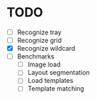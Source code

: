 # TODO

* [ ] Recognize tray
* [ ] Recognize grid
* [x] Recognize wildcard
* [ ] Benchmarks
    * [ ] Image load
    * [ ] Layout segmentation
    * [ ] Load templates
    * [ ] Template matching